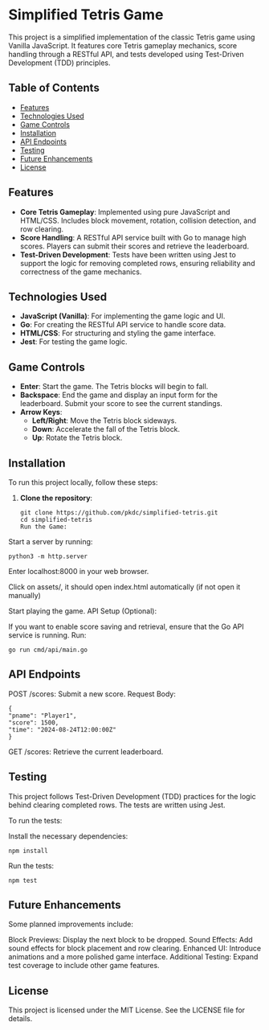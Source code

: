 # Simplified Tetris Game

This project is a simplified implementation of the classic Tetris game using Vanilla JavaScript. It features core Tetris gameplay mechanics, score handling through a RESTful API, and tests developed using Test-Driven Development (TDD) principles.

## Table of Contents

- [Features](#features)
- [Technologies Used](#technologies-used)
- [Game Controls](#game-controls)
- [Installation](#installation)
- [API Endpoints](#api-endpoints)
- [Testing](#testing)
- [Future Enhancements](#future-enhancements)
- [License](#license)

## Features

- **Core Tetris Gameplay**: Implemented using pure JavaScript and HTML/CSS. Includes block movement, rotation, collision detection, and row clearing.
- **Score Handling**: A RESTful API service built with Go to manage high scores. Players can submit their scores and retrieve the leaderboard.
- **Test-Driven Development**: Tests have been written using Jest to support the logic for removing completed rows, ensuring reliability and correctness of the game mechanics.

## Technologies Used

- **JavaScript (Vanilla)**: For implementing the game logic and UI.
- **Go**: For creating the RESTful API service to handle score data.
- **HTML/CSS**: For structuring and styling the game interface.
- **Jest**: For testing the game logic.

## Game Controls

- **Enter**: Start the game. The Tetris blocks will begin to fall.
- **Backspace**: End the game and display an input form for the leaderboard. Submit your score to see the current standings.
- **Arrow Keys**:
  - **Left/Right**: Move the Tetris block sideways.
  - **Down**: Accelerate the fall of the Tetris block.
  - **Up**: Rotate the Tetris block.

## Installation

To run this project locally, follow these steps:

1. **Clone the repository**:
   ```
   git clone https://github.com/pkdc/simplified-tetris.git
   cd simplified-tetris
   Run the Game:
   ```

Start a server by running:

```
python3 -m http.server

```

Enter localhost:8000 in your web browser.

Click on assets/, it should open index.html automatically (if not open it manually)

Start playing the game.
API Setup (Optional):

If you want to enable score saving and retrieval, ensure that the Go API service is running. Run:

```
go run cmd/api/main.go
```

## API Endpoints

POST /scores: Submit a new score.
Request Body:

```
{
"pname": "Player1",
"score": 1500,
"time": "2024-08-24T12:00:00Z"
}
```

GET /scores: Retrieve the current leaderboard.

## Testing

This project follows Test-Driven Development (TDD) practices for the logic behind clearing completed rows. The tests are written using Jest.

To run the tests:

Install the necessary dependencies:

```
npm install
```

Run the tests:

```
npm test
```

## Future Enhancements

Some planned improvements include:

Block Previews: Display the next block to be dropped.
Sound Effects: Add sound effects for block placement and row clearing.
Enhanced UI: Introduce animations and a more polished game interface.
Additional Testing: Expand test coverage to include other game features.

## License

This project is licensed under the MIT License. See the LICENSE file for details.
